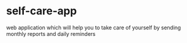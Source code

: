 # self-care-app
web application which will help you to take care of yourself by sending monthly reports and daily reminders
